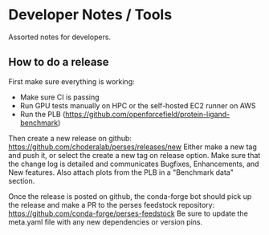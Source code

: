Developer Notes / Tools
=======================

Assorted notes for developers.

How to do a release
-------------------

First make sure everything is working:

- Make sure CI is passing
- Run GPU tests manually on HPC or the self-hosted EC2 runner on AWS
- Run the PLB (https://github.com/openforcefield/protein-ligand-benchmark)

Then create a new release on github: https://github.com/choderalab/perses/releases/new
Either make a new tag and push it, or select the create a new tag on release option.
Make sure that the change log is detailed and communicates Bugfixes, Enhancements, and New features.
Also attach plots from the PLB in a "Benchmark data" section.

Once the release is posted on github, the conda-forge bot should pick up the release and make a PR to the perses feedstock repository: https://github.com/conda-forge/perses-feedstock
Be sure to update the meta.yaml file with any new dependencies or version pins.
